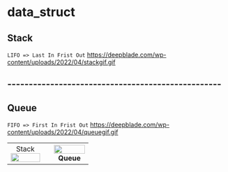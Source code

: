 # data_struct

## Stack 
`LIFO => Last In Frist Out`
https://deepblade.com/wp-content/uploads/2022/04/stackgif.gif
## --------------------------------------------------

## Queue
`FIFO => First In Frist Out`
https://deepblade.com/wp-content/uploads/2022/04/queuegif.gif
<table>
  <tr>
    <td colspan="2" align="center"> Stack
      <img align="center" width="100%" src="https://deepblade.com/wp-content/uploads/2022/04/stackgif.gif" ></img>
    </td>
    <td><th colspan="2"><img width="100%" src="https://deepblade.com/wp-content/uploads/2022/04/queuegif.gif">Queue</th></td>
  </tr>
<!--   <tr><th colspan="2"><img width="100%" src="https://i.pinimg.com/originals/d2/c0/a7/d2c0a74ad6a2530de22751bf414b3939.gif"></th></tr> -->
</table>
